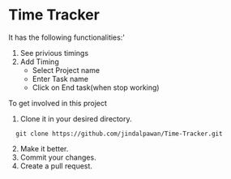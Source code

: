 # Time Tracker

It has the following functionalities:'
 
 1. See privious timings
 2. Add Timing
 	- Select Project name
    - Enter Task name
    - Click on End task(when stop working)
    

To get involved in this project 
  
 1. Clone it in your desired directory.
 ```
   git clone https://github.com/jindalpawan/Time-Tracker.git
```
 2. Make it better.
 3. Commit your changes.
 4. Create a pull request.